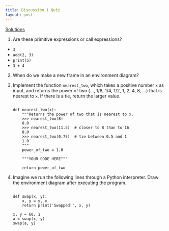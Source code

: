 ```yaml
---
title: Discussion 1 Quiz
layout: post
---
```


[Solutions](/cs61a/quiz/solutions/quiz01.html)

1. Are these primitive expressions or call expressions?
  * `3`
  * `add(2, 3)`
  * `print(5)`
  * `3 + 4`


2. When do we make a new frame in an environment diagram?


3. Implement the function `nearest_two`, which takes a positive number `x` as
   input, and returns the power of two (..., 1/8, 1/4, 1/2, 1, 2, 4, 8, ...)
   that is nearest to `x`. If there is a tie, return the larger value.

    ```python3

    def nearest_two(x):
        """Returns the power of two that is nearest to x.
        >>> nearest_two(8)
        8.0
        >>> nearest_two(11.5)  # closer to 8 than to 16
        8.0
        >>> nearest_two(0.75)  # tie between 0.5 and 1
        1.0
        """
        power_of_two = 1.0

        """YOUR CODE HERE"""

        return power_of_two

    ```

4. Imagine we run the following lines through a Python interpreter. Draw the
   environment diagram after executing the program.

    ```python3

    def swap(x, y):
        x, y = y, x
        return print('Swapped!', x, y)

    x, y = 60, 1
    a = swap(x, y)
    swap(a, y)

    ```